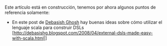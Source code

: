 Este artículo está en construcción, tenemos por ahora algunos puntos de referencia solamente:

-   En este post de [Debasish Ghosh](debasish-ghosh.html) hay buenas ideas sobre cómo utilizar el lenguaje scala para construir DSLs \[<http://debasishg.blogspot.com/2008/04/external-dsls-made-easy-with-scala.html>|\]

